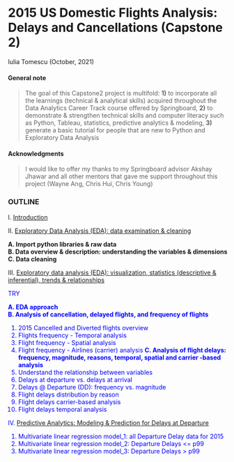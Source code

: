 # **2015 US Domestic Flights Analysis: Delays and Cancellations (Capstone 2)**

<p style='text-align: left;'> Iulia Tomescu (October, 2021)</p>

#### **General note**
>The goal of this Capstone2 project is multifold: **1)** to incorporate all the learnings (technical & analytical skills) acquired throughout the Data Analytics Career Track course offered by Springboard, **2)** to demonstrate & strengthen technical skills and computer literacy such as Python, Tableau, statistics, predictive analytics & modeling, **3)** generate a basic tutorial for people that are new to Python and Exploratory Data Analysis

#### **Acknowledgments**
>I would like to offer my thanks to my Springboard advisor Akshay Jhawar and all other mentors that gave me support throughout this project (Wayne Ang, Chris Hui, Chris Young)

### OUTLINE
I. <a href="#I.-Introduction">Introduction</a>

II. <a href="#II.-Exploratory-Data-Analysis-(EDA):-data-examination-&-cleaning">Exploratory Data Analysis (EDA): data examination & cleaning</a>

**A. Import python libraries & raw data<br>
B. Data overview & description: understanding the variables & dimensions<br>
C. Data cleaning**

III. <a href="#III.-Exploratory-Data-Analysis-(EDA):-visualization,-statistics-(descriptive-&-inferential),-trends-&-relationships">Exploratory data analysis (EDA): visualization, statistics (descriptive & inferential), trends  & relationships</a>

<font color=blue> TRY

**A. EDA approach**<br>
**B. Analysis of cancellation, delayed flights, and frequency of flights**
1. 2015 Cancelled and Diverted flights overview
2. Flights frequency - Temporal analysis
3. Flight frequency - Spatial analysis
4. Flight frequency - Airlines (carrier) analysis
**C. Analysis of flight delays: frequency, magnitude, reasons, temporal, spatial and carrier -based analysis**
1. Understand the relationship between variables
2. Delays at departure vs. delays at arrival
3. Delays @ Departure (DD): frequency vs. magnitude
4. Flight delays distribution by reason
5. Flight delays carrier-based analysis
6. Flight delays temporal analysis
    

IV. <a href="#IV.-Predictive-Analytics:-Modeling-&-Prediction">Predictive Analytics: Modeling & Prediction for Delays at Departure</a>
1. Multivariate linear regression model_1: all Departure Delay data for 2015
2. Multivariate linear regression model_2: Departure Delays <= p99
3. Multivariate linear regression model_3: Departure Delays > p99
